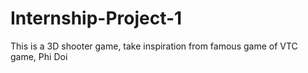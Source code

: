 # Internship-Project-1
This is a 3D shooter game, take inspiration from famous game of VTC game, Phi Doi
